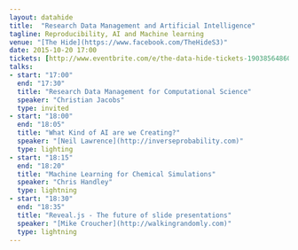 ```yaml
---
layout: datahide
title:  "Research Data Management and Artificial Intelligence"
tagline: Reproducibility, AI and Machine learning
venue: "[The Hide](https://www.facebook.com/TheHideS3)"
date: 2015-10-20 17:00
tickets: [http://www.eventbrite.com/e/the-data-hide-tickets-19038564860](http://www.eventbrite.com/e/the-data-hide-tickets-19038564860)
talks:
- start: "17:00"
  end: "17:30"
  title: "Research Data Management for Computational Science"
  speaker: "Christian Jacobs"
  type: invited
- start: "18:00"
  end: "18:05"
  title: "What Kind of AI are we Creating?"
  speaker: "[Neil Lawrence](http://inverseprobability.com)"
  type: lighting
- start: "18:15"
  end: "18:20"
  title: "Machine Learning for Chemical Simulations"
  speaker: "Chris Handley"
  type: lightning
- start: "18:30"
  end: "18:35"
  title: "Reveal.js - The future of slide presentations"
  speaker: "[Mike Croucher](http://walkingrandomly.com)"
  type: lightning
---
```

